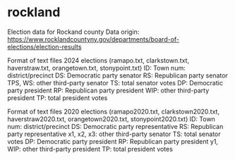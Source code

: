 # rockland
Election data for Rockand county
Data origin: https://www.rocklandcountyny.gov/departments/board-of-elections/election-results

Format of text files 2024 elections (ramapo.txt, clarkstown.txt, haverstraw.txt, orangetown.txt, stonypoint.txt)
ID: Town
num: district/precinct
DS: Democratic party senator
RS: Republican party senator
TPS, WS: other third-party senator
TS: total senator votes
DP: Democratic party president
RP: Republican party president
WIP: other third-party president
TP: total president votes

Format of text files 2020 elections (ramapo2020.txt, clarkstown2020.txt, haverstraw2020.txt, orangetown2020.txt, stonypoint2020.txt)
ID: Town
num: district/precinct
DS: Democratic party representative
RS: Republican party representative
x1, x2, x3: other third-party senator
TS: total senator votes
DP: Democratic party president
RP: Republican party president
y1, WIP: other third-party president
TP: total president votes
